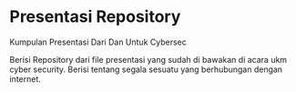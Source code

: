 # Presentasi Repository
Kumpulan Presentasi Dari Dan Untuk Cybersec

Berisi Repository dari file presentasi yang sudah di bawakan di acara ukm cyber security. Berisi tentang segala sesuatu yang berhubungan dengan internet.
